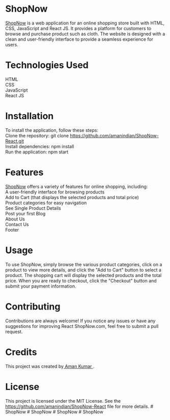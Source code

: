 # ShopNow  
<a href="https://shopnowreact.netlify.app/">ShopNow</a> is a web application for an online shopping store built with HTML, CSS, JavaScript and React JS. It provides a platform for customers to browse and purchase product such as cloth. The website is designed with a clean and user-friendly interface to provide a seamless experience for users.  

# Technologies Used  
HTML  
CSS  
JavaScript  
React JS  

# Installation  
To install the application, follow these steps:  
Clone the repository: git clone https://github.com/amanindian/ShopNow-React.git  
Install dependencies: npm install  
Run the application: npm start


# Features  
<a href="https://shopnowreact.netlify.app/">ShopNow</a> offers a variety of features for online shopping, including:  
A user-friendly interface for browsing products  
Add to Cart (that displays the selected products and total price)   
Product categories for easy navigation  
See Single Product Details   
Post your first Blog   
About Us  
Contact Us  
Footer   


# Usage   
To use ShopNow, simply browse the various product categories, click on a product to view more details, and click the "Add to Cart" button to select a product. The shopping cart will display the selected products and the total price. When you are ready to checkout, click the "Checkout" button and submit your payment information.

# Contributing
Contributions are always welcome! If you notice any issues or have any suggestions for improving React ShopNow.com, feel free to submit a pull request.

# Credits
This project was created by<a href="https://www.linkedin.com/in/amanindian/"> Aman Kumar </a>.

# License
This project is licensed under the MIT License. See the https://github.com/amanindian/ShopNow-React file for more details.
#   S h o p N o w  
 #   S h o p N o w  
 #   S h o p N o w  
 #   S h o p N o w  
 